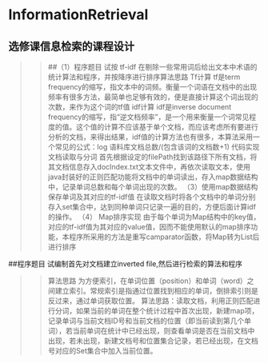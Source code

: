# InformationRetrieval
## 选修课信息检索的课程设计
>>##（1）程序题目
试按 tf-idf 在剔除一些常用词后给出文本中术语的统计算法和程序，并按降序进行排序算法思路
>>Tf计算
tf是term frequency的缩写，指文本中的词频。衡量一个词语在文档中的出现频率有很多方法，最简单也足够有效的，便是直接计算这个词出现的次数，来作为这个词的tf值
>>idf计算
idf是inverse document frequency的缩写，指“逆文档频率”，是一个用来衡量一个词常见程度的值。这个值的计算不应该基于单个文档，而应该考虑所有要进行分析的文档，来得出结果，idf值的计算方法也有很多，本算法采用一个常见的公式：log 语料库文档总数/(包含该词的文档数+1)
>>代码实现
>>文档读取与分词
首先根据设定的filePath找到该路径下所有文档，将其文档信息存入docIndex.txt文本文件中，再依次读取文本，使用java封装好的正则匹配功能将文档中的单词读出，存入map数据结构中，记录单词总数和每个单词出现的次数。
>>（3）使用map数据结构保存单词及其对应的tf-idf值
在读取文档时将各个文档中的单词分别存入set集合中，达到同种单词只记录一遍的目的，方便后面计算idf的操作。
>>（4） Map排序实现
由于每个单词为Map结构中的key值，对应的tf-idf值为其对应的value值，因而不能使用默认的map排序功能，本程序所采用的方法是重写camparator函数，将Map转为List后进行排序


##程序题目
试编制首先对文档建立inverted file,然后进行检索的算法和程序
>>算法思路
为方便索引，在单词位置（position）和单词（word）之间建立索引。常规索引是指通过位置找到相应的单词，倒排索引则是反过来，通过单词获取位置。
算法思路：读取文档，利用正则匹配进行分词，如果当前的单词在整个统计过程中首次出现，新建map项，记录单词与当前文档ID号和当前文档的位置（即当前读到第几个单词），若当前单词在统计中已经出现，则查看单词是否在当前文档中出现，若未出现，新建文档号和位置集合记录，若已经出现，在文档号对应的Set集合中加入当前位置。


